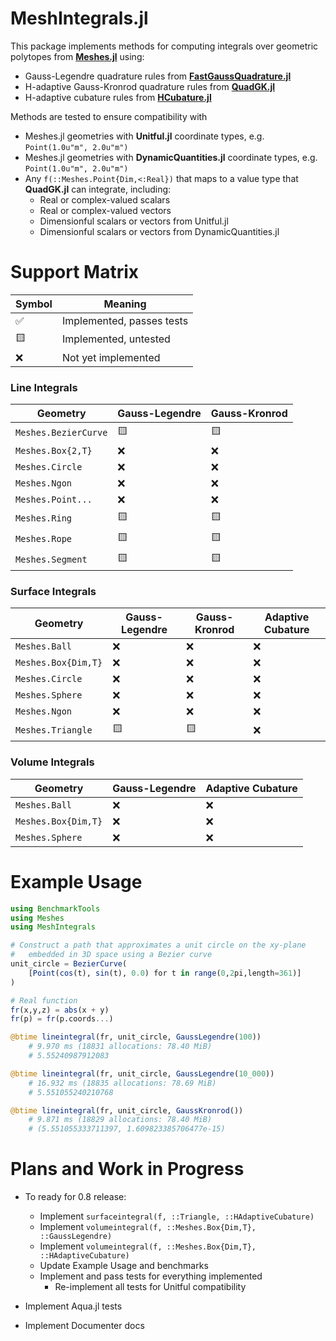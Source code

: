 # MeshIntegrals.jl

This package implements methods for computing integrals over geometric polytopes
from [**Meshes.jl**](https://github.com/JuliaGeometry/Meshes.jl) using:
- Gauss-Legendre quadrature rules from [**FastGaussQuadrature.jl**](https://github.com/JuliaApproximation/FastGaussQuadrature.jl)
- H-adaptive Gauss-Kronrod quadrature rules from [**QuadGK.jl**](https://github.com/JuliaMath/QuadGK.jl)
- H-adaptive cubature rules from [**HCubature.jl**](https://github.com/JuliaMath/HCubature.jl)

Methods are tested to ensure compatibility with
- Meshes.jl geometries with **Unitful.jl** coordinate types, e.g. `Point(1.0u"m", 2.0u"m")`
- Meshes.jl geometries with **DynamicQuantities.jl** coordinate types, e.g. `Point(1.0u"m", 2.0u"m")`
- Any `f(::Meshes.Point{Dim,<:Real})` that maps to a value type that **QuadGK.jl** can integrate, including:
    - Real or complex-valued scalars
    - Real or complex-valued vectors
    - Dimensionful scalars or vectors from Unitful.jl
    - Dimensionful scalars or vectors from DynamicQuantities.jl

# Support Matrix

| Symbol | Meaning |
|--------|---------|
| :white_check_mark: | Implemented, passes tests |
| :yellow_square: | Implemented, untested |
| :x: | Not yet implemented |

### Line Integrals
| Geometry | Gauss-Legendre | Gauss-Kronrod |
|----------|----------------|---------------|
| `Meshes.BezierCurve` | :yellow_square: | :yellow_square: |
| `Meshes.Box{2,T}` | :x: | :x: |
| `Meshes.Circle` | :x: | :x: |
| `Meshes.Ngon` | :x: | :x: |
| `Meshes.Point...` | :x: | :x: |
| `Meshes.Ring` | :yellow_square: | :yellow_square: |
| `Meshes.Rope` | :yellow_square: | :yellow_square: |
| `Meshes.Segment` | :yellow_square: | :yellow_square: |

### Surface Integrals
| Geometry | Gauss-Legendre | Gauss-Kronrod | Adaptive Cubature |
|----------|----------------|---------------|-------------------|
| `Meshes.Ball` | :x: | :x: | :x: |
| `Meshes.Box{Dim,T}` | :x: | :x: | :x: |
| `Meshes.Circle` | :x: | :x: | :x: |
| `Meshes.Sphere` | :x: | :x: | :x: |
| `Meshes.Ngon` | :x: | :x: | :x: |
| `Meshes.Triangle` | :yellow_square: | :yellow_square: | :x: |

### Volume Integrals
| Geometry | Gauss-Legendre | Adaptive Cubature |
|----------|----------------|---------------|
| `Meshes.Ball` | :x: | :x: |
| `Meshes.Box{Dim,T}` | :x: | :x: |
| `Meshes.Sphere` | :x: | :x: |

# Example Usage

```julia
using BenchmarkTools
using Meshes
using MeshIntegrals

# Construct a path that approximates a unit circle on the xy-plane
#   embedded in 3D space using a Bezier curve
unit_circle = BezierCurve(
    [Point(cos(t), sin(t), 0.0) for t in range(0,2pi,length=361)]
)

# Real function
fr(x,y,z) = abs(x + y)
fr(p) = fr(p.coords...)

@btime lineintegral(fr, unit_circle, GaussLegendre(100))
    # 9.970 ms (18831 allocations: 78.40 MiB)
    # 5.55240987912083

@btime lineintegral(fr, unit_circle, GaussLegendre(10_000))
    # 16.932 ms (18835 allocations: 78.69 MiB)
    # 5.551055240210768

@btime lineintegral(fr, unit_circle, GaussKronrod())
    # 9.871 ms (18829 allocations: 78.40 MiB)
    # (5.551055333711397, 1.609823385706477e-15)
```

# Plans and Work in Progress

- To ready for 0.8 release:
    - Implement `surfaceintegral(f, ::Triangle, ::HAdaptiveCubature)`
    - Implement `volumeintegral(f, ::Meshes.Box{Dim,T}, ::GaussLegendre)`
    - Implement `volumeintegral(f, ::Meshes.Box{Dim,T}, ::HAdaptiveCubature)`
    - Update Example Usage and benchmarks
    - Implement and pass tests for everything implemented
        - Re-implement all tests for Unitful compatibility

- Implement Aqua.jl tests
- Implement Documenter docs
